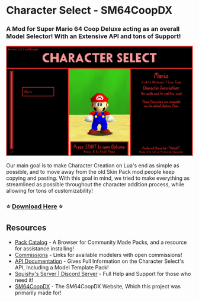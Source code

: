 # Character Select - SM64CoopDX

### A Mod for Super Mario 64 Coop Deluxe acting as an overall Model Selector! With an Extensive API and tons of Support!

 <img src="images/menu-preview.png"> <!--width=""-->
 
 Our main goal is to make Character Creation on Lua's end as simple as possible, and to move away from the old Skin Pack mod people keep copying and pasting. With this goal in mind, we tried to make everything as streamlined as possible throughout the character addition process, while allowing for tons of customizability!

### ⭐ [Download Here](https://github.com/Squishy6094/character-select-coop/releases) ⭐

## Resources
- [Pack Catalog](/Pack-Catalog.md) - A Browser for Community Made Packs, and a resource for assistance installing!
- [Commissions](/Commissions.md) - Links for available modelers with open commissions!
- [API Documentation](/API-Docs.md) - Gives Full Information on the Character Select's API, Including a Model Template Pack!
- [Squishy's Server | Discord Server](https://discord.gg/2bg2FnFp6f) - Full Help and Support for those who need it!
- [SM64CoopDX](https://sm64coopdx.com) - The SM64CoopDX Website, Which this project was primarily made for!

